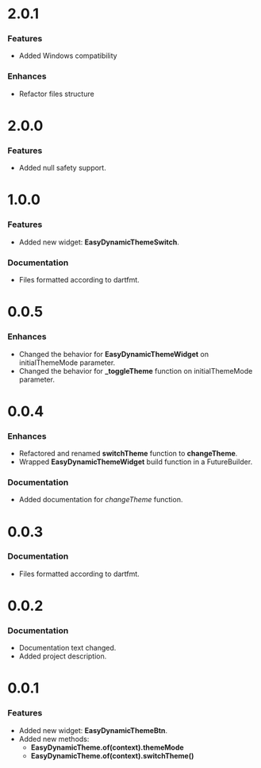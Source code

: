 # 2.0.1

### Features
- Added Windows compatibility
### Enhances
- Refactor files structure

# 2.0.0

### Features
- Added null safety support.

# 1.0.0

### Features
- Added new widget: **EasyDynamicThemeSwitch**.
### Documentation
- Files formatted according to dartfmt.

# 0.0.5

### Enhances
- Changed the behavior for **EasyDynamicThemeWidget** on initialThemeMode parameter.
- Changed the behavior for **_toggleTheme** function on initialThemeMode parameter.

# 0.0.4

### Enhances
- Refactored and renamed **switchTheme** function to **changeTheme**.
- Wrapped **EasyDynamicThemeWidget** build function in a FutureBuilder.
### Documentation
- Added documentation for *changeTheme* function.

# 0.0.3

### Documentation
- Files formatted according to dartfmt.

# 0.0.2

### Documentation
- Documentation text changed.
- Added project description.

# 0.0.1

### Features
- Added new widget: **EasyDynamicThemeBtn**.
- Added new methods: 
  - **EasyDynamicTheme.of(context).themeMode**
  - **EasyDynamicTheme.of(context).switchTheme()**